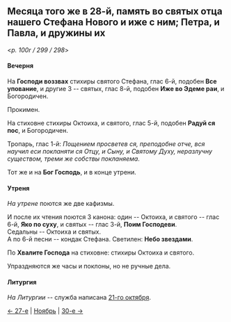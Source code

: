 
## Месяца того же в 28-й, память во святых отца нашего Стефана Нового и иже с ним; Петра, и Павла, и дружины их

<*p. 100r / 299 / 298*>

#### Вечерня

На **Господи воззвах** стихиры святого Стефана, глас 6-й, подобен **Все упование**, и другие 3 -- святых, 
глас 8-й, подобен **Иже во Эдеме раи**, и Богородичен. 

Прокимен.  

На стиховне стихиры Октоиха, и святого, глас 5-й, подобен **Радуй ся пос**, и Богородичен.    

Тропарь, глас 1-й: *Пощением просветев ся, преподобне отче, вся научил еси покланяти ся Отцу, и Сыну, 
и Святому Духу, неразлучну существом, треми же собствы покланяема*. 

Тот же и на **Бог Господь**, и в конце утрени. 

#### Утреня

*На утрене* поются же две кафизмы.  
 
И после их чтения поются 3 канона: один -- Октоиха, и святого -- глас 6-й, **Яко по суху**, и святых -- 
глас 3-й, **Поим Господеви**.  
Седальны -- Октоиха и святых.  
А по 6-й песни -- кондак Стефана. 
Светилен: **Небо звездами**. 

По **Хвалите Господа** на стиховне: стихиры Октоиха и святого. 
 
Упраздняются же часы и поклоны, но не ручные дела.  
 
#### Литургия

*На Литургии* -- служба написана [21-го октября](../10_october/10_21_AST.ru.md#Литургия).

[← 27-е](11_27_AST.ru.md) | [Ноябрь](README.md#28-й) | [30-е →](11_30_AST.ru.md) 
